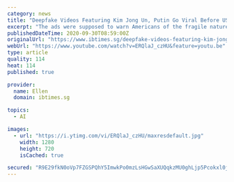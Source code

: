 ```yaml
---
category: news
title: "Deepfake Videos Featuring Kim Jong Un, Putin Go Viral Before US Local Networks Ban Them"
excerpt: "The ads were supposed to warn Americans of the fragile nature of democracy and to take actions and vote during the U.S. Presidential elections 2020"
publishedDateTime: 2020-09-30T08:59:00Z
originalUrl: "https://www.ibtimes.sg/deepfake-videos-featuring-kim-jong-un-putin-go-viral-before-us-local-networks-ban-them-52062"
webUrl: "https://www.youtube.com/watch?v=ERQlaJ_czHU&feature=youtu.be"
type: article
quality: 114
heat: 114
published: true

provider:
  name: Ellen
  domain: ibtimes.sg

topics:
  - AI

images:
  - url: "https://i.ytimg.com/vi/ERQlaJ_czHU/maxresdefault.jpg"
    width: 1280
    height: 720
    isCached: true

secured: "R9E29fkN0oVp7FZGSPQhY5ImwkPo0mzLsHGwSaXUQqkzMU0ghLjp5Pcokxl0jcIF34wZX9NOjdR75RonNebTFOx4NyRUsSYRGGWpEHltvoSf2dYW16G4lMwz/xQtd+/RFnTxE31WqHbdNEX1LFiCIoCs2vmi4bBW6wZov/oHv6etCzDK4yqgLSs7Vq50ykPkU3V9sG2oX1WZ+NLjyL/SbQyVCLJdDLJsQ5Hu+oEOvPZCnQxkMx+v7xUZJx98F9aEh6fykGfheYXaq/W6RAoBDRYT5Tc8xxE7Nejyb0nugQvpxUO/KCaqr+IVMUB4QCCbtZlCBHcPd1IbDVxwAVODquNbZPwOO7tGyQFnXh7AKvg=;WuaqD5/ME0288bZ0CXRvVg=="
---
```


